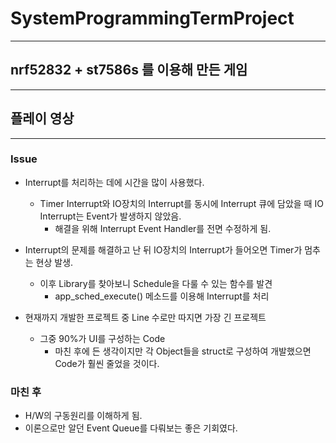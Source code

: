 # SystemProgrammingTermProject

- - -

## nrf52832 + st7586s 를 이용해 만든 게임

- - -

## 플레이 영상

- - -

### Issue

* Interrupt를 처리하는 데에 시간을 많이 사용했다.
  * Timer Interrupt와 IO장치의 Interrupt를 동시에 Interrupt 큐에 담았을 때 IO Interrupt는 Event가 발생하지 않았음.
    * 해결을 위해 Interrupt Event Handler를 전면 수정하게 됨.
  
* Interrupt의 문제를 해결하고 난 뒤 IO장치의 Interrupt가 들어오면 Timer가 멈추는 현상 발생.
  * 이후 Library를 찾아보니 Schedule을 다룰 수 있는 함수를 발견
    * app_sched_execute() 메소드를 이용해 Interrupt를 처리
    
* 현재까지 개발한 프로젝트 중 Line 수로만 따지면 가장 긴 프로젝트
  * 그중 90%가 UI를 구성하는 Code
    * 마친 후에 든 생각이지만 각 Object들을 struct로 구성하여 개발했으면 Code가 훨씬 줄었을 것이다.
    
### 마친 후

* H/W의 구동원리를 이해하게 됨.
* 이론으로만 알던 Event Queue를 다뤄보는 좋은 기회였다.



